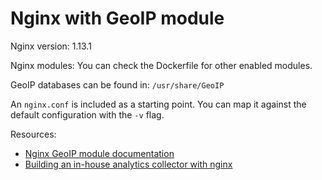 Nginx with GeoIP module
=======================

Nginx version: 1.13.1

Nginx modules:
You can check the Dockerfile for other enabled modules.

GeoIP databases can be found in: `/usr/share/GeoIP`

An `nginx.conf` is included as a starting point. You can map it against the
default configuration with the `-v` flag.

Resources:

- [Nginx GeoIP module documentation][1]
- [Building an in-house analytics collector with nginx][2]


[1]: http://nginx.org/en/docs/http/ngx_http_geoip_module.html
[2]: https://developer.rackspace.com/blog/building-an-in-house-analytics-collector-with-nginx/
